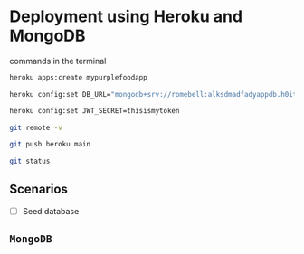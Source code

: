 # Deployment using Heroku and MongoDB

commands in the terminal

```zsh
heroku apps:create mypurplefoodapp
 
heroku config:set DB_URL="mongodb+srv://romebell:alksdmadfadyappdb.h0itf.mongodb.net/myFirstDatabase?retryWrites=true&w=majority&useNewUrlParser=true&useUnifiedTopology=true"
 
heroku config:set JWT_SECRET=thisismytoken
 
git remote -v

git push heroku main
 
git status
```

## Scenarios

- [ ] Seed database

## `MongoDB`

